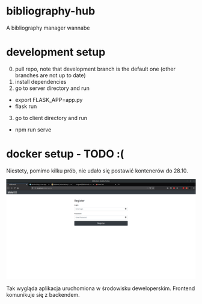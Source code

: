 # bibliography-hub
A bibliography manager wannabe

# development setup
0) pull repo, note that development branch is the default one (other branches are not up to date)
1) install dependencies
2) go to server directory and run
* export FLASK_APP=app.py
* flask run
3) go to client directory and run
* npm run serve

# docker setup - TODO :(
Niestety, pomimo kilku prób, nie udało się postawić kontenerów do 28.10. 

![alt text](https://github.com/knigawkl/biblio-hub/blob/develop/doc/screen.png)

Tak wygląda aplikacja uruchomiona w środowisku deweloperskim. 
Frontend komunikuje się z backendem.

